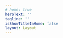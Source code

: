 ```yaml
---
# home: true
heroText: ''
tagline: ''
isShowTitleInHome: false
layout: Layout
---
```


<Posts page="explanations" />